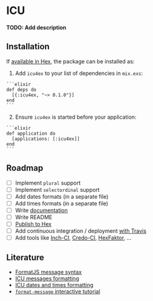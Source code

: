 # ICU

**TODO: Add description**

## Installation

If [available in Hex](https://hex.pm/docs/publish), the package can be installed as:

  1. Add `icu4ex` to your list of dependencies in `mix.exs`:

    ```elixir
    def deps do
      [{:icu4ex, "~> 0.1.0"}]
    end
    ```

  2. Ensure `icu4ex` is started before your application:

    ```elixir
    def application do
      [applications: [:icu4ex]]
    end
    ```

## Roadmap

* [ ] Implement `plural` support
* [ ] Implement `selectordinal` support
* [ ] Add dates formats (in a separate file)
* [ ] Add times formats (in a separate file)
* [ ] Write [documentation](https://hexdocs.pm/elixir/writing-documentation.html)
* [ ] Write README
* [ ] [Publish to Hex](https://hex.pm/docs/publish)
* [ ] Add continuous integration / deployment [with Travis](https://docs.travis-ci.com/user/languages/elixir/)
* [ ] Add tools like [Inch-CI](https://inch-ci.org), [Credo-CI](http://credo-ci.org/), [HexFaktor](https://beta.hexfaktor.org), ...

## Literature

* [FormatJS message syntax](http://formatjs.io/guides/message-syntax)
* [ICU messages formatting](http://userguide.icu-project.org/formatparse/messages)
* [ICU dates and times formatting](http://userguide.icu-project.org/formatparse/datetime)
* [`format-message` interactive tutorial](https://format-message.github.io/icu-message-format-for-translators/)
